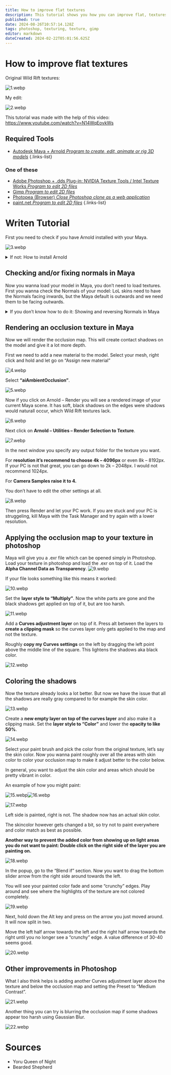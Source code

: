 ```yaml
---
title: How to improve flat textures
description: This tutorial shows you how you can improve flat, textures without shadows, specifically Wild Rift textures, by baking an occlusion map in Maya and editing the texture in Photoshop.
published: true
date: 2024-08-26T10:57:14.128Z
tags: photoshop, texturing, texture, gimp
editor: markdown
dateCreated: 2024-02-22T05:01:56.625Z
---
```


# How to improve flat textures
Original Wild Rift textures:

![1.webp](/user-pictures/goat/improvingtextures/1.webp)

My edit:

![2.webp](/user-pictures/goat/improvingtextures/2.webp)

This tutorial was made with the help of this video: https://www.youtube.com/watch?v=N14WqEovkWs


## Required Tools

-   [Autodesk Maya + Arnold *Program to create, edit, animate or rig 3D models*](/core-guides/tools/maya)
{.links-list}
### One of these
-   [Adobe Photoshop + .dds Plug-in: NVIDIA Texture Tools / Intel Texture Works *Program to edit 2D files*](/core-guides/tools/adobe/photoshop)
-   [Gimp *Program to edit 2D files*](/core-guides/tools/gimp)
-   [Photopea (Browser) *Close Photoshop clone as a web application*](https://www.photopea.com/)
-   [paint.net *Program to edit 2D files*](/core-guides/tools/paint-net)
{.links-list}

# Writen Tutorial

First you need to check if you have Arnold installed with your Maya.

![3.webp](/user-pictures/goat/improvingtextures/3.webp)

<details>
<summary>If not: How to install Arnold</summary>
<br>
You can install Arnold right when you install Maya for the first time. If you didn’t do that you can do it this way:

Go to your Windows – Apps and Features and search for Maya 20xx.

![23.webp](/user-pictures/goat/improvingtextures/23.webp)

Select Maya and click on “Change”.

![24.webp](/user-pictures/goat/improvingtextures/24.webp)

Now you get a Autodesk pop-up. Select the Arnold renderer (which is not installed in your case) and press install.

![25.webp](/user-pictures/goat/improvingtextures/25.webp)
</details>


## Checking and/or fixing normals in Maya
Now you wanna load your model in Maya, you don’t need to load textures.
First you wanna check the Normals of your model: LoL skins need to have the Normals facing inwards, but the Maya default is outwards and we need them to be facing outwards.
<details>
<summary>If you don’t know how to do it: Showing and reversing Normals in Maya</summary>
<br>
Select your mesh, go to Display – Polgyons – Face Normals

![26.webp](/user-pictures/goat/improvingtextures/26.webp)
  
If you don’t see any small green lines poking outside your model, you need to reverse Normals. Go to Mesh Display – Reverse.
  
![27.webp](/user-pictures/goat/improvingtextures/27.webp)
</details>

## Rendering an occlusion texture in Maya
Now we will render the occlusion map. This will create contact shadows on the model and give it a lot more depth.

First we need to add a new material to the model. Select your mesh, right click and hold and let go on “Assign new material”

![4.webp](/user-pictures/goat/improvingtextures/4.webp)

Select **“aiAmbientOcclusion”**.

![5.webp](/user-pictures/goat/improvingtextures/5.webp)

Now if you click on Arnold – Render you will see a rendered image of your current Maya scene. It has soft, black shadows on the edges were shadows would naturall occur, which Wild Rift textures lack.

![6.webp](/user-pictures/goat/improvingtextures/6.webp)

Next click on **Arnold – Utilities – Render Selection to Texture**.

![7.webp](/user-pictures/goat/improvingtextures/7.webp)

In the next window you specify any output folder for the texture you want.

For **resolution it’s recommend to choose 4k – 4096px** or even 8k – 8192px. If your PC is not that great, you can go down to 2k – 2048px. I would not recommend 1024px.

For **Camera Samples raise it to 4.**

You don’t have to edit the other settings at all.

![8.webp](/user-pictures/goat/improvingtextures/8.webp)

Then press Render and let your PC work. If you are stuck and your PC is struggeling, kill Maya with the Task Manager and try again with a lower resolution.

## Applying the occlusion map to your texture in photoshop
Maya will give you a .exr file which can be opened simply in Photoshop.
Load your texture in photoshop and load the .exr on top of it. Load the **Alpha Channel Data as Transparency**.
![9.webp](/user-pictures/goat/improvingtextures/9.webp)

If your file looks something like this means it worked:

![10.webp](/user-pictures/goat/improvingtextures/10.webp)

Set the **layer style to “Multiply”**. Now the white parts are gone and the black shadows get applied on top of it, but are too harsh.

![11.webp](/user-pictures/goat/improvingtextures/11.webp)

Add a **Curves adjustment layer** on top of it. Press alt between the layers to **create a clipping mask** so the curves layer only gets applied to the map and not the texture.

Roughly **copy my Curves settings** on the left by dragging the left point above the middle line of the square. This lightens the shadows aka black color.

![12.webp](/user-pictures/goat/improvingtextures/12.webp)

## Coloring the shadows
Now the texture already looks a lot better. But now we have the issue that all the shadows are really gray compared to for example the skin color.

![13.webp](/user-pictures/goat/improvingtextures/13.webp)

Create a **new empty layer on top of the curves layer** and also make it a clipping mask. Set the **layer style to “Color”** and lower the **opacity to like 50%**.

![14.webp](/user-pictures/goat/improvingtextures/14.webp)

Select your paint brush and pick the color from the original texture, let’s say the skin color.
Now you wanna paint roughly over all the areas with skin color to color your occlusion map to make it adjust better to the color below.

In general, you want to adjust the skin color and areas which should be pretty vibrant in color.

An example of how you might paint:

![15.webp](/user-pictures/goat/improvingtextures/15.webp)![16.webp](/user-pictures/goat/improvingtextures/16.webp)

![17.webp](/user-pictures/goat/improvingtextures/17.webp)

Left side is painted, right is not. The shadow now has an actual skin color.

The skincolor however gets changed a bit, so try not to paint everywhere and color match as best as possible.

**Another way to prevent the added color from showing up on light areas you do not want to paint:
Double click on the right side of the layer you are painting on.**

![18.webp](/user-pictures/goat/improvingtextures/18.webp)

In the popup, go to the “Blend if” section. Now you want to drag the bottom slider arrow from the right side around towards the left.

You will see your painted color fade and some “crunchy” edges. Play around and see where the highlights of the texture are not colored completely.

![19.webp](/user-pictures/goat/improvingtextures/19.webp)

Next, hold down the Alt key and press on the arrow you just moved around. It will now split in two.

Move the left half arrow towards the left and the right half arrow towards the right until you no longer see a “crunchy” edge. A value difference of 30-40 seems good.

![20.webp](/user-pictures/goat/improvingtextures/20.webp)

## Other improvements in Photoshop
What I also think helps is adding another Curves adjustment layer above the texture and below the occlusion map and setting the Preset to “Medium Contrast”.

![21.webp](/user-pictures/goat/improvingtextures/21.webp)

Another thing you can try is blurring the occlusion map if some shadows appear too harsh using Gaussian Blur.

![22.webp](/user-pictures/goat/improvingtextures/22.webp)

# Sources

- Yoru Queen of Night
- Bearded Shepherd


